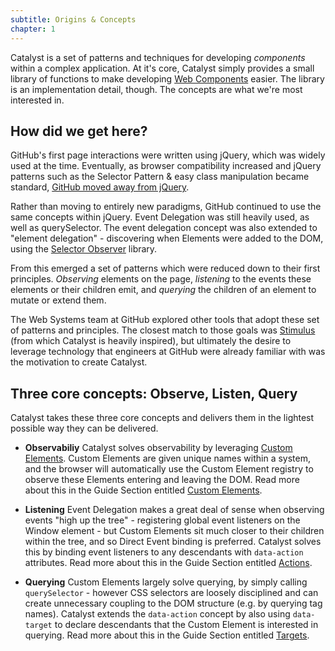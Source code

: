 ```yaml
---
subtitle: Origins & Concepts
chapter: 1
---
```


Catalyst is a set of patterns and techniques for developing _components_ within a complex application. At it's core, Catalyst simply provides a small library of functions to make developing [Web Components](https://developer.mozilla.org/en-US/docs/Web/Web_Components) easier. The library is an implementation detail, though. The concepts are what we're most interested in.

## How did we get here?

GitHub's first page interactions were written using jQuery, which was widely used at the time. Eventually, as browser compatibility increased and jQuery patterns such as the Selector Pattern & easy class manipulation became standard, [GitHub moved away from jQuery](https://github.blog/2018-09-06-removing-jquery-from-github-frontend/).

Rather than moving to entirely new paradigms, GitHub continued to use the same concepts within jQuery. Event Delegation was still heavily used, as well as querySelector. The event delegation concept was also extended to "element delegation" - discovering when Elements were added to the DOM, using the [Selector Observer](https://github.com/josh/selector-observer) library.

From this emerged a set of patterns which were reduced down to their first principles. _Observing_ elements on the page, _listening_ to the events these elements or their children emit, and _querying_ the children of an element to mutate or extend them.

The Web Systems team at GitHub explored other tools that adopt these set of patterns and principles. The closest match to those goals was [Stimulus](https://stimulusjs.org/) (from which Catalyst is heavily inspired), but ultimately the desire to leverage technology that engineers at GitHub were already familiar with was the motivation to create Catalyst.

## Three core concepts: Observe, Listen, Query

Catalyst takes these three core concepts and delivers them in the lightest possible way they can be delivered.

 - **Observabiliy** Catalyst solves observability by leveraging [Custom Elements](https://developer.mozilla.org/en-US/docs/Web/Web_Components/Using_custom_elements). Custom Elements are given unique names within a system, and the browser will automatically use the Custom Element registry to observe these Elements entering and leaving the DOM. Read more about this in the Guide Section entitled [Custom Elements](/guide/custom-elements).

 - **Listening** Event Delegation makes a great deal of sense when observing events "high up the tree" - registering global event listeners on the Window element - but Custom Elements sit much closer to their children within the tree, and so Direct Event binding is preferred. Catalyst solves this by binding event listeners to any descendants with `data-action` attributes. Read more about this in the Guide Section entitled [Actions](/guide/actions).

 - **Querying** Custom Elements largely solve querying, by simply calling `querySelector` - however CSS selectors are loosely disciplined and can create unnecessary coupling to the DOM structure (e.g. by querying tag names). Catalyst extends the `data-action` concept by also using `data-target` to declare descendants that the Custom Element is interested in querying. Read more about this in the Guide Section entitled [Targets](/guide/targets).
